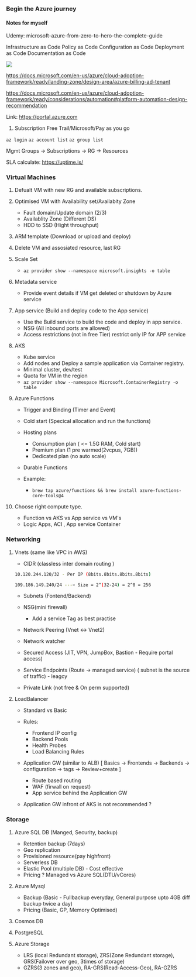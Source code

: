 ### Begin the Azure journey

#### Notes for myself

Udemy:
microsoft-azure-from-zero-to-hero-the-complete-guide

Infrastructure as Code
Policy as Code
Configuration as Code
Deployment as Code
Documentation as Code

![](https://docs.microsoft.com/en-us/azure/cloud-adoption-framework/ready/enterprise-scale/media/az-scopes-billing.png)

https://docs.microsoft.com/en-us/azure/cloud-adoption-framework/ready/landing-zone/design-area/azure-billing-ad-tenant

https://docs.microsoft.com/en-us/azure/cloud-adoption-framework/ready/considerations/automation#platform-automation-design-recommendation

Link:
<https://portal.azure.com>

1. Subscription Free Trail/Microsoft/Pay as you go

`az login`
`az account list`
`az group list`

Mgmt Groups -> Subscriptions -> RG -> Resources

SLA calculate:
<https://uptime.is/>

### Virtual Machines

1. Defualt VM with new RG and available subscriptions.

2. Optimised VM with Availability set/Availabity Zone

    - Fault domain/Update domain (2/3)
    - Availablity Zone (Different DS)
    - HDD to SSD (Hight throughput)

3. ARM template (Download or upload and deploy)

4. Delete VM and assosiated resource, last RG

5. Scale Set

    - `az provider show --namespace microsoft.insights -o table`

6. Metadata service

    - Provide event details if VM get deleted or shutdown by Azure service

7. App service (Build and deploy code to the App service)

    - Use the Build service to build the code and deploy in app service.
    - NSG (All inbound ports are allowed)
    - Access restrictions (not in free Tier) restrict only IP for APP service

8. AKS

    - Kube service
    - Add nodes and Deploy a sample application via Container registry.
    - Minimal cluster, dev/test
    - Quota for VM in the region
    - `az provider show --namespace Microsoft.ContainerRegistry -o table`

9. Azure Functions

    - Trigger and Binding (Timer and Event)
    - Cold start (Specical allocation and run the functions)
    - Hosting plans
        - Consumption plan ( <= 1.5G RAM, Cold start)
        - Premium plan (1 pre warmed(2vcpus, 7GB))
        - Dedicated plan (no auto scale)
    - Durable Functions

    - Example:
        - `brew tap azure/functions && brew install azure-functions-core-tools@4`

10. Choose right compute type.
    - Function vs AKS vs App service vs VM's
    - Logic Apps, ACI , App service Container

### Networking

1. Vnets (same like VPC in AWS)

    - CIDR (classless inter domain routing )

    ```bash
    10.120.244.120/32 - Per IP (8bits.8bits.8bits.8bits)

    109.186.149.240/24 ---> Size = 2^(32-24) = 2^8 = 256
    ```

    - Subnets (Fontend/Backend)

    - NSG(mini firewall)

        - Add a service Tag as best practise

    - Network Peering (Vnet <-> Vnet2)

    - Network watcher

    - Secured Access (JIT, VPN, JumpBox, Bastion - Require portal access)

    - Service Endpoints (Route -> managed service) ( subnet is the source of traffic) - leagcy

    - Private Link (not free & On perm supported)

2. LoadBalancer

    - Standard vs Basic
    - Rules:

        - Frontend IP config
        - Backend Pools
        - Health Probes
        - Load Balancing Rules

    - Application GW (similar to ALB) [ Basics -> Frontends -> Backends -> configuration -> tags -> Review+create ]

        - Route based routing
        - WAF (firwall on request)
        - App service behind the Application GW

    - Application GW infront of AKS is not recommended ?

### Storage

1. Azure SQL DB (Manged, Security, backup)

    - Retention backup (7days)
    - Geo replication
    - Provisioned resource(pay highfront)
    - Serverless DB
    - Elastic Pool (multiple DB) - Cost effective
    - Pricing ? Managed vs Azure SQL(DTU/vCores)
      <WIP>

2. Azure Mysql

    - Backup (Basic - Fullbackup everyday, General purpose upto 4GB diff backup twice a day)
    - Pricing (Basic, GP, Memory Optimised)

3. Cosmos DB

4. PostgreSQL

5. Azure Storage
    - LRS (local Redundant storage), ZRS(Zone Redundant storage), GRS(Failover over geo, 3times of storage)
    - GZRS(3 zones and geo), RA-GRS(Read-Access-Geo), RA-GZRS
